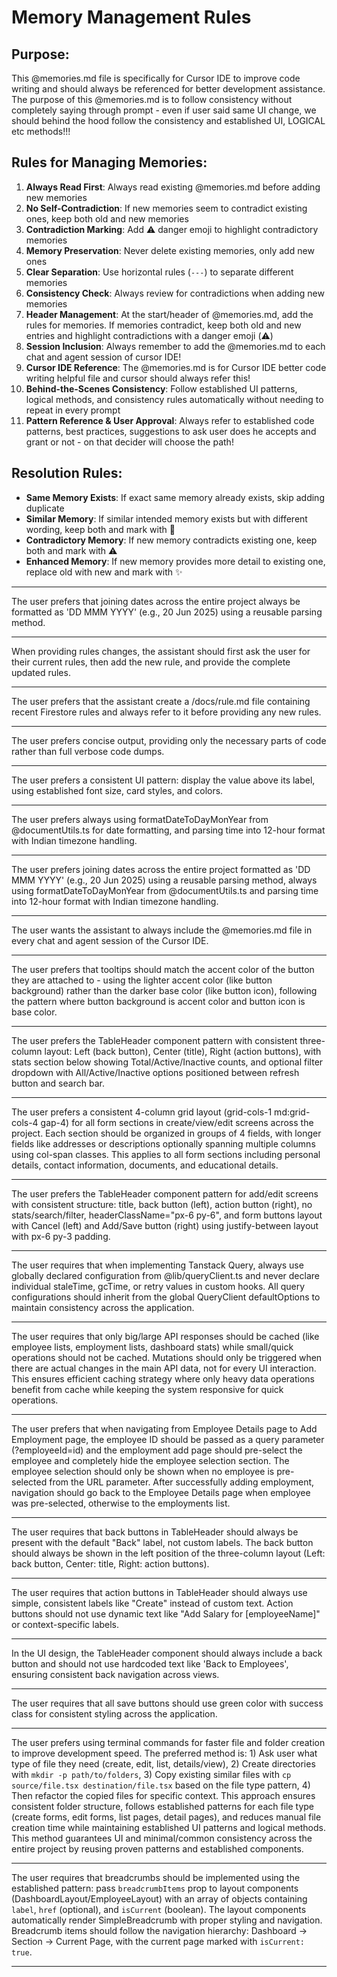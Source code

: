 # Memory Management Rules

## Purpose:
This @memories.md file is specifically for Cursor IDE to improve code writing and should always be referenced for better development assistance. The purpose of this @memories.md is to follow consistency without completely saying through prompt - even if user said same UI change, we should behind the hood follow the consistency and established UI, LOGICAL etc methods!!!

## Rules for Managing Memories:
1. **Always Read First**: Always read existing @memories.md before adding new memories
2. **No Self-Contradiction**: If new memories seem to contradict existing ones, keep both old and new memories
3. **Contradiction Marking**: Add ⚠️ danger emoji to highlight contradictory memories
4. **Memory Preservation**: Never delete existing memories, only add new ones
5. **Clear Separation**: Use horizontal rules (`---`) to separate different memories
6. **Consistency Check**: Always review for contradictions when adding new memories
7. **Header Management**: At the start/header of @memories.md, add the rules for memories. If memories contradict, keep both old and new entries and highlight contradictions with a danger emoji (⚠️)
8. **Session Inclusion**: Always remember to add the @memories.md to each chat and agent session of cursor IDE!
9. **Cursor IDE Reference**: The @memories.md is for Cursor IDE better code writing helpful file and cursor should always refer this!
10. **Behind-the-Scenes Consistency**: Follow established UI patterns, logical methods, and consistency rules automatically without needing to repeat in every prompt
11. **Pattern Reference & User Approval**: Always refer to established code patterns, best practices, suggestions to ask user does he accepts and grant or not - on that decider will choose the path!

## Resolution Rules:
- **Same Memory Exists**: If exact same memory already exists, skip adding duplicate
- **Similar Memory**: If similar intended memory exists but with different wording, keep both and mark with 🔄
- **Contradictory Memory**: If new memory contradicts existing one, keep both and mark with ⚠️
- **Enhanced Memory**: If new memory provides more detail to existing one, replace old with new and mark with ✨

---

The user prefers that joining dates across the entire project always be formatted as 'DD MMM YYYY' (e.g., 20 Jun 2025) using a reusable parsing method.

---

When providing rules changes, the assistant should first ask the user for their current rules, then add the new rule, and provide the complete updated rules.

---

The user prefers that the assistant create a /docs/rule.md file containing recent Firestore rules and always refer to it before providing any new rules.

---

The user prefers concise output, providing only the necessary parts of code rather than full verbose code dumps.

---

The user prefers a consistent UI pattern: display the value above its label, using established font size, card styles, and colors.

---

The user prefers always using formatDateToDayMonYear from @documentUtils.ts for date formatting, and parsing time into 12-hour format with Indian timezone handling.

---

The user prefers joining dates across the entire project formatted as 'DD MMM YYYY' (e.g., 20 Jun 2025) using a reusable parsing method, always using formatDateToDayMonYear from @documentUtils.ts and parsing time into 12-hour format with Indian timezone handling.

---

The user wants the assistant to always include the @memories.md file in every chat and agent session of the Cursor IDE.

---

The user prefers that tooltips should match the accent color of the button they are attached to - using the lighter accent color (like button background) rather than the darker base color (like button icon), following the pattern where button background is accent color and button icon is base color.

---

The user prefers the TableHeader component pattern with consistent three-column layout: Left (back button), Center (title), Right (action buttons), with stats section below showing Total/Active/Inactive counts, and optional filter dropdown with All/Active/Inactive options positioned between refresh button and search bar.

---

The user prefers a consistent 4-column grid layout (grid-cols-1 md:grid-cols-4 gap-4) for all form sections in create/view/edit screens across the project. Each section should be organized in groups of 4 fields, with longer fields like addresses or descriptions optionally spanning multiple columns using col-span classes. This applies to all form sections including personal details, contact information, documents, and educational details.

---

The user prefers the TableHeader component pattern for add/edit screens with consistent structure: title, back button (left), action button (right), no stats/search/filter, headerClassName="px-6 py-6", and form buttons layout with Cancel (left) and Add/Save button (right) using justify-between layout with px-6 py-3 padding.

---

The user requires that when implementing Tanstack Query, always use globally declared configuration from @lib/queryClient.ts and never declare individual staleTime, gcTime, or retry values in custom hooks. All query configurations should inherit from the global QueryClient defaultOptions to maintain consistency across the application.

---

The user requires that only big/large API responses should be cached (like employee lists, employment lists, dashboard stats) while small/quick operations should not be cached. Mutations should only be triggered when there are actual changes in the main API data, not for every UI interaction. This ensures efficient caching strategy where only heavy data operations benefit from cache while keeping the system responsive for quick operations.

---

The user prefers that when navigating from Employee Details page to Add Employment page, the employee ID should be passed as a query parameter (?employeeId=id) and the employment add page should pre-select the employee and completely hide the employee selection section. The employee selection should only be shown when no employee is pre-selected from the URL parameter. After successfully adding employment, navigation should go back to the Employee Details page when employee was pre-selected, otherwise to the employments list.

---

The user requires that back buttons in TableHeader should always be present with the default "Back" label, not custom labels. The back button should always be shown in the left position of the three-column layout (Left: back button, Center: title, Right: action buttons).

---

The user requires that action buttons in TableHeader should always use simple, consistent labels like "Create" instead of custom text. Action buttons should not use dynamic text like "Add Salary for [employeeName]" or context-specific labels.

---


In the UI design, the TableHeader component should always include a back button and should not use hardcoded text like 'Back to Employees', ensuring consistent back navigation across views.

---

The user requires that all save buttons should use green color with success class for consistent styling across the application.

---

The user prefers using terminal commands for faster file and folder creation to improve development speed. The preferred method is: 1) Ask user what type of file they need (create, edit, list, details/view), 2) Create directories with `mkdir -p path/to/folders`, 3) Copy existing similar files with `cp source/file.tsx destination/file.tsx` based on the file type pattern, 4) Then refactor the copied files for specific context. This approach ensures consistent folder structure, follows established patterns for each file type (create forms, edit forms, list pages, detail pages), and reduces manual file creation time while maintaining established UI patterns and logical methods. This method guarantees UI and minimal/common consistency across the entire project by reusing proven patterns and established components.

---

The user requires that breadcrumbs should be implemented using the established pattern: pass `breadcrumbItems` prop to layout components (DashboardLayout/EmployeeLayout) with an array of objects containing `label`, `href` (optional), and `isCurrent` (boolean). The layout components automatically render SimpleBreadcrumb with proper styling and navigation. Breadcrumb items should follow the navigation hierarchy: Dashboard → Section → Current Page, with the current page marked with `isCurrent: true`.

---